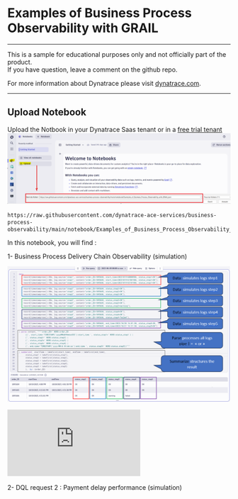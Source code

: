 # Examples of Business Process Observability with GRAIL
---

This is a sample for educational purposes only and not officially part of the product.  
If you have question, leave a comment on the github repo.  

For more information about Dynatrace please visit [dynatrace.com](https://www.dynatrace.com).

---
## Upload Notebook
Upload the Notbook in your Dynatrace Saas tenant or in a [free trial tenant](https://www.dynatrace.com/trial) 
![Upload](https://github.com/dynatrace-ace-services/business-process-observability/blob/main/assets/upload_notebook.png?raw=true)

    https://raw.githubusercontent.com/dynatrace-ace-services/business-process-observability/main/notebook/Examples_of_Business_Process_Observability_with_GRAIL.json  

In this notebook, you will find : 

1- Business Process Delivery Chain Observability (simulation)

![dql1](https://github.com/dynatrace-ace-services/business-process-observability/blob/main/assets/dql_request1.png?raw=true)

![dql1](https://raw.githubusercontent.com/dynatrace-ace-services/business-process-observability/main/assets/dql1.txt)     

</details>
    
2- DQL request 2 : Payment delay performance (simulation)
